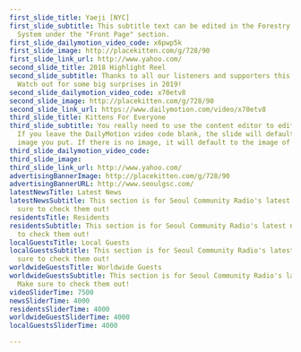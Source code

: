 ```yaml
---
first_slide_title: Yaeji [NYC]
first_slide_subtitle: This subtitle text can be edited in the Forestry Content Management
  System under the "Front Page" section.
first_slide_dailymotion_video_code: x6pwp5k
first_slide_image: http://placekitten.com/g/728/90
first_slide_link_url: http://www.yahoo.com/
second_slide_title: 2018 Highlight Reel
second_slide_subtitle: Thanks to all our listeners and supporters this past year.
  Watch out for some big surprises in 2019!
second_slide_dailymotion_video_code: x70etv8
second_slide_image: http://placekitten.com/g/728/90
second_slide_link_url: https://www.dailymotion.com/video/x70etv8
third_slide_title: Kittens For Everyone
third_slide_subtitle: You really need to use the content editor to edit the slides.
  If you leave the DailyMotion video code blank, the slide will default to whatever
  image you put. If there is no image, it will default to the image of a cat.
third_slide_dailymotion_video_code: 
third_slide_image: 
third_slide_link_url: http://www.yahoo.com/
advertisingBannerImage: http://placekitten.com/g/728/90
advertisingBannerURL: http://www.seoulgsc.com/
latestNewsTitle: Latest News
latestNewsSubtitle: This section is for Seoul Community Radio's latest news. Make
  sure to check them out!
residentsTitle: Residents
residentsSubtitle: This section is for Seoul Community Radio's latest news. Make sure
  to check them out!
localGuestsTitle: Local Guests
localGuestsSubtitle: This section is for Seoul Community Radio's latest news. Make
  sure to check them out!
worldwideGuestsTitle: Worldwide Guests
worldwideGuestsSubtitle: This section is for Seoul Community Radio's latest news.
  Make sure to check them out!
videoSliderTime: 7500
newsSliderTime: 4000
residentsSliderTime: 4000
worldwideGuestSliderTime: 4000
localGuestsSliderTime: 4000

---
```

